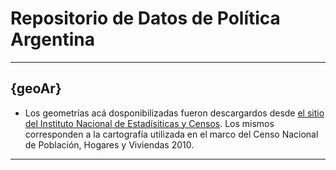 # Repositorio de Datos de Política Argentina

---

## {geoAr}

* Los geometrías acá dosponibilizadas fueron descargardos desde [el sitio del Instituto Nacional de Estadísiticas y Censos](https://sitioanterior.indec.gob.ar/codgeo.asp). Los mismos corresponden a la cartografía utilizada en el marco del Censo Nacional de Población, Hogares y Viviendas 2010. 


---